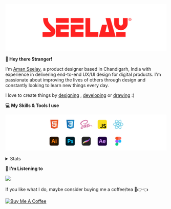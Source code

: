 [![banner](./images/seelay.svg)](https://www.seelay.in)

**👋 Hey there Stranger!**

I'm [Aman Seelay](https://www.seelay.in), a product designer based in Chandigarh, India with experience in delivering end-to-end UX/UI design for digital products. I'm passionate about improving the lives of others through design and constantly looking to learn new things every day.

I love to create things by [designing](https://www.seelay.in/#work) , [developing](https://www.seelay.in/#projects) or [drawing](https://art.seelay.in) :)

**💻 My Skills & Tools I use**

[![banner](./images/skills&tools.svg)](https://www.seelay.in/about)

<details>
  <summary>Stats</summary>

---

<!--START_SECTION:waka-->
![Profile Views](http://img.shields.io/badge/Profile%20Views-0-blue)

**🐱 My GitHub Data** 

> 📦 780.1 kB Used in GitHub's Storage 
 > 
> 🏆 166 Contributions in the Year 2024
 > 
> 💼 Opted to Hire
 > 
> 📜 1 Public Repository 
 > 
> 🔑 43 Private Repository 
 > 
**I'm a Night 🦉** 

```text
🌞 Morning                302 commits         ████░░░░░░░░░░░░░░░░░░░░░   15.17 % 
🌆 Daytime                332 commits         ████░░░░░░░░░░░░░░░░░░░░░   16.68 % 
🌃 Evening                618 commits         ████████░░░░░░░░░░░░░░░░░   31.04 % 
🌙 Night                  739 commits         █████████░░░░░░░░░░░░░░░░   37.12 % 
```
📅 **I'm Most Productive on Sunday** 

```text
Monday                   255 commits         ███░░░░░░░░░░░░░░░░░░░░░░   12.81 % 
Tuesday                  304 commits         ████░░░░░░░░░░░░░░░░░░░░░   15.27 % 
Wednesday                171 commits         ██░░░░░░░░░░░░░░░░░░░░░░░   08.59 % 
Thursday                 339 commits         ████░░░░░░░░░░░░░░░░░░░░░   17.03 % 
Friday                   249 commits         ███░░░░░░░░░░░░░░░░░░░░░░   12.51 % 
Saturday                 295 commits         ████░░░░░░░░░░░░░░░░░░░░░   14.82 % 
Sunday                   378 commits         █████░░░░░░░░░░░░░░░░░░░░   18.99 % 
```


📊 **This Week I Spent My Time On** 

```text
🕑︎ Time Zone: Asia/Kolkata

💬 Programming Languages: 
Other                    7 mins              █████████████░░░░░░░░░░░░   53.06 % 
JavaScript               6 mins              ███████████░░░░░░░░░░░░░░   45.05 % 
JSON                     0 secs              ░░░░░░░░░░░░░░░░░░░░░░░░░   01.89 % 

🔥 Editors: 
Chrome                   8 mins              █████████████░░░░░░░░░░░░   53.61 % 
VS Code                  6 mins              ████████████░░░░░░░░░░░░░   46.39 % 

💻 Operating System: 
Windows                  14 mins             █████████████████████████   100.00 % 
```

**I Mostly Code in JavaScript** 

```text
JavaScript               25 repos            ██████████████░░░░░░░░░░░   55.56 % 
TypeScript               12 repos            ███████░░░░░░░░░░░░░░░░░░   26.67 % 
HTML                     5 repos             ███░░░░░░░░░░░░░░░░░░░░░░   11.11 % 
Java                     3 repos             ██░░░░░░░░░░░░░░░░░░░░░░░   06.67 % 
```




 Last Updated on 30/10/2024 06:47:25 UTC
<!--END_SECTION:waka-->

---

 </details>

**🎵 I'm Listening to**

<object data="https://now-play.vercel.app/api/generate?uid=7a17a86e-d6b7-43b5-8d9c-1d6dae42a779" >

  <img src="https://now-play.vercel.app/api/generate?uid=7a17a86e-d6b7-43b5-8d9c-1d6dae42a779" />

</object>

If you like what I do, maybe consider buying me a coffee/tea 🥺👉👈

<a href="https://www.buymeacoffee.com/seelay" target="_blank"><img src="https://cdn.buymeacoffee.com/buttons/v2/default-red.png" alt="Buy Me A Coffee" width="150" ></a>
